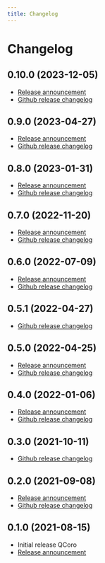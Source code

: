 ```yaml
---
title: Changelog
---
```


<!--
SPDX-FileCopyrightText: 2022 Daniel Vrátil <dvratil@kde.org>

SPDX-License-Identifier: GFDL-1.3-or-later
-->

# Changelog

## 0.10.0 (2023-12-05)

* [Release announcement](news/2023/2023-12-05-qcoro-0.10.0-announcement.md)
* [Github release changelog](https://github.com/danvratil/qcoro/releases/tag/v0.10.0)

## 0.9.0 (2023-04-27)

* [Release announcement](news/2023/2023-04-27-qcoro-0.9.0-announcement.md)
* [Github release changelog](https://github.com/danvratil/qcoro/releases/tag/v0.9.0)

## 0.8.0 (2023-01-31)

* [Release announcement](news/2023/2023-01-31-qcoro-0.8.0-announcement.md)
* [Github release changelog](https://github.com/danvratil/qcoro/releases/tag/v0.8.0)

## 0.7.0 (2022-11-20)

* [Release announcement](news/2022/2022-11-17-qcoro-0.7.0-announcement.md)
* [Github release changelog](https://github.com/danvratil/qcoro/releases/tag/v0.7.0)

## 0.6.0 (2022-07-09)

* [Release announcement](news/2022/2022-07-09-qcoro-0.6.0-announcement.md)
* [Github release changelog](https://github.com/danvratil/qcoro/releases/tag/v0.6.0)

## 0.5.1 (2022-04-27)

* [Github release changelog](https://github.com/danvratil/qcoro/releases/tag/v0.5.1)

## 0.5.0 (2022-04-25)

* [Release announcement](news/2022/2022-04-25-qcoro-0.5.0-announcement.md)
* [Github release changelog](https://github.com/danvratil/qcoro/releases/tag/v0.5.0)

## 0.4.0 (2022-01-06)

* [Release announcement](news/2022/2022-01-06-qcoro-0.4.0-announcement.md)
* [Github release changelog](https://github.com/danvratil/qcoro/releases/tag/v0.4.0)

## 0.3.0 (2021-10-11)

* [Github release changelog](https://github.com/danvratil/qcoro/releases/tag/v0.3.0)

## 0.2.0 (2021-09-08)

* [Release announcement](news/2021/2021-09-08-qcoro-0.2.0-announcement.md)
* [Github release changelog](https://github.com/danvratil/qcoro/releases/tag/v0.2.0)

## 0.1.0 (2021-08-15)

* Initial release QCoro
* [Release announcement](news/2021/2021-08-16-qcoro-0.1.0-announcement.md)
